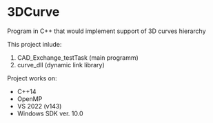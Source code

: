 # 3DCurve
Program in C++ that would implement support of 3D curves hierarchy

This project inlude:
1) CAD_Exchange_testTask (main programm)
2) curve_dll (dynamic link library)

Project works on:
- C++14
- OpenMP
- VS 2022 (v143)
- Windows SDK ver. 10.0
